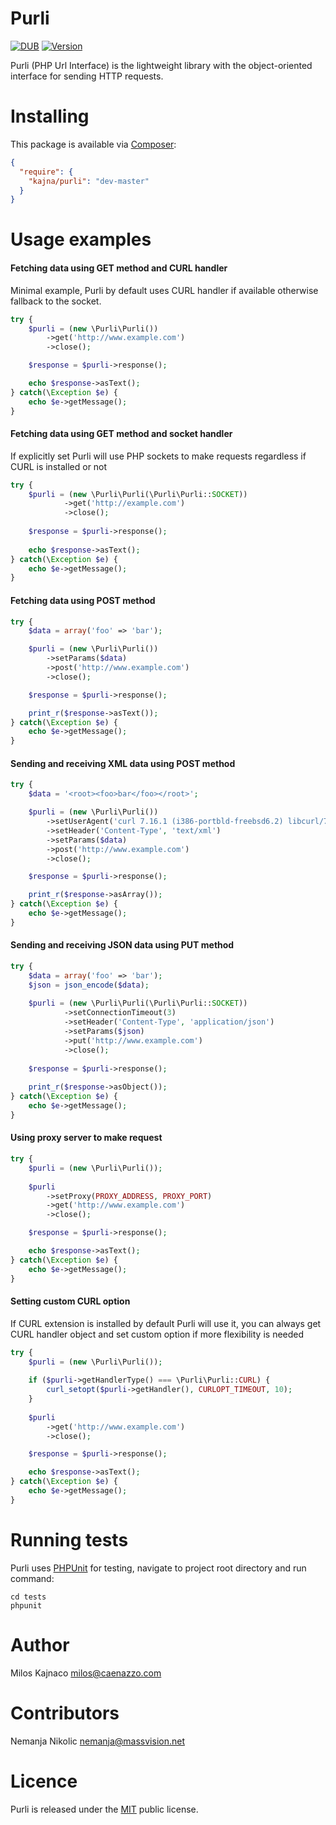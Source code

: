 Purli
=
[![DUB](https://img.shields.io/dub/l/vibe-d.svg)](http://opensource.org/licenses/MIT)
[![Version](https://img.shields.io/badge/version-1.0.0-green.svg)](https://github.com/Kajna/Purli/releases)


Purli (PHP Url Interface) is the lightweight library with the object-oriented interface for sending HTTP requests. 

Installing
=
This package is available via [Composer](https://getcomposer.org/):

```json
{
  "require": {
    "kajna/purli": "dev-master"
  }
}
```

Usage examples
=

#### Fetching data using GET method and CURL handler
Minimal example, Purli by default uses CURL handler if available otherwise fallback to the socket.
```php
try {
    $purli = (new \Purli\Purli())
        ->get('http://www.example.com')
        ->close();

    $response = $purli->response();

    echo $response->asText();
} catch(\Exception $e) {
    echo $e->getMessage();
}
```

#### Fetching data using GET method and socket handler
If explicitly set Purli will use PHP sockets to make requests regardless if CURL is installed or not
```php
try {
    $purli = (new \Purli\Purli(\Purli\Purli::SOCKET))
            ->get('http://example.com')
            ->close();
    
    $response = $purli->response();
    
    echo $response->asText();
} catch(\Exception $e) {
	echo $e->getMessage();
}
```

#### Fetching data using POST method
```php
try {
    $data = array('foo' => 'bar');

    $purli = (new \Purli\Purli())
        ->setParams($data)
        ->post('http://www.example.com')
        ->close();

    $response = $purli->response();

    print_r($response->asText());
} catch(\Exception $e) {
    echo $e->getMessage();
}
```

#### Sending and receiving XML data using POST method

```php
try {
    $data = '<root><foo>bar</foo></root>';

    $purli = (new \Purli\Purli())
        ->setUserAgent('curl 7.16.1 (i386-portbld-freebsd6.2) libcurl/7.16.1 OpenSSL/0.9.7m zlib/1.2.3')
        ->setHeader('Content-Type', 'text/xml')
        ->setParams($data)
        ->post('http://www.example.com')
        ->close();

    $response = $purli->response();

    print_r($response->asArray());
} catch(\Exception $e) {
    echo $e->getMessage();
}
```

#### Sending and receiving JSON data using PUT method
```php
try {
    $data = array('foo' => 'bar');
    $json = json_encode($data);
    
    $purli = (new \Purli\Purli(\Purli\Purli::SOCKET))
            ->setConnectionTimeout(3)
            ->setHeader('Content-Type', 'application/json')
            ->setParams($json)
            ->put('http://www.example.com')
            ->close();
    
    $response = $purli->response();
    
    print_r($response->asObject());
} catch(\Exception $e) {
	echo $e->getMessage();
}
```

#### Using proxy server to make request
```php
try {
    $purli = (new \Purli\Purli());
    
    $purli
        ->setProxy(PROXY_ADDRESS, PROXY_PORT)
        ->get('http://www.example.com')
        ->close();

    $response = $purli->response();

    echo $response->asText();
} catch(\Exception $e) {
    echo $e->getMessage();
}
```

#### Setting custom CURL option
If CURL extension is installed by default Purli will use it, 
you can always get CURL handler object and set custom option if more flexibility is needed
```php
try {
    $purli = (new \Purli\Purli());
    
    if ($purli->getHandlerType() === \Purli\Purli::CURL) {
        curl_setopt($purli->getHandler(), CURLOPT_TIMEOUT, 10);
    }
    
    $purli
        ->get('http://www.example.com')
        ->close();

    $response = $purli->response();

    echo $response->asText();
} catch(\Exception $e) {
    echo $e->getMessage();
}
```

Running tests
=
Purli uses [PHPUnit](https://phpunit.de/) for testing, navigate to project root directory and run command:
```$xslt
cd tests
phpunit
```

Author
=
Milos Kajnaco 
milos@caenazzo.com

Contributors
=
Nemanja Nikolic
nemanja@massvision.net

Licence
=
Purli is released under the [MIT](http://opensource.org/licenses/MIT) public license.
